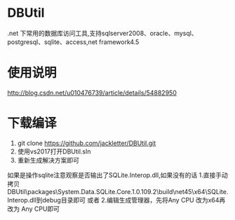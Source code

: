 # DBUtil
.net 下常用的数据库访问工具,支持sqlserver2008、oracle、mysql、postgresql、sqlite、access,net framework4.5
# 使用说明
http://blog.csdn.net/u010476739/article/details/54882950

# 下载编译
1. git clone https://github.com/jackletter/DBUtil.git
2. 使用vs2017打开DBUtil.sln
3. 重新生成解决方案即可

如果是操作sqlite注意观察是否输出了SQLite.Interop.dll,如果没有的话
  1.直接手动拷贝DBUtil\packages\System.Data.SQLite.Core.1.0.109.2\build\net45\x64\SQLite.Interop.dll到debug目录即可
或者
  2.编辑生成管理器，先将Any CPU 改为x64再改为 Any CPU即可
